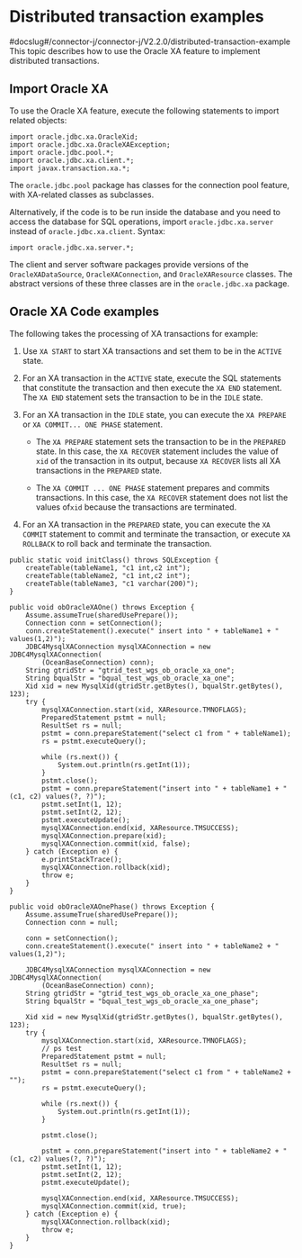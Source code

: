 Distributed transaction examples 
=====================================================
#docslug#/connector-j/connector-j/V2.2.0/distributed-transaction-example
This topic describes how to use the Oracle XA feature to implement distributed transactions. 

Import Oracle XA 
----------------------------------

To use the Oracle XA feature, execute the following statements to import related objects:

```unknow
import oracle.jdbc.xa.OracleXid;
import oracle.jdbc.xa.OracleXAException;
import oracle.jdbc.pool.*;
import oracle.jdbc.xa.client.*;
import javax.transaction.xa.*;
```



The `oracle.jdbc.pool` package has classes for the connection pool feature, with XA-related classes as subclasses. 

Alternatively, if the code is to be run inside the database and you need to access the database for SQL operations, import `oracle.jdbc.xa.server` instead of `oracle.jdbc.xa.client`. Syntax:

```unknow
import oracle.jdbc.xa.server.*;
```



The client and server software packages provide versions of the `OracleXADataSource`, `OracleXAConnection`, and `OracleXAResource` classes. The abstract versions of these three classes are in the `oracle.jdbc.xa` package. 

Oracle XA Code examples 
-----------------------------------------

The following takes the processing of XA transactions for example:

1. Use `XA START` to start XA transactions and set them to be in the `ACTIVE` state.

   

2. For an XA transaction in the `ACTIVE` state, execute the SQL statements that constitute the transaction and then execute the `XA END` statement. The `XA END` statement sets the transaction to be in the `IDLE` state.

   

3. For an XA transaction in the `IDLE` state, you can execute the `XA PREPARE` or `XA COMMIT... ONE PHASE` statement.

   * The `XA PREPARE` statement sets the transaction to be in the `PREPARED` state. In this case, the `XA RECOVER` statement includes the value of `xid` of the transaction in its output, because `XA RECOVER` lists all XA transactions in the `PREPARED` state.

     
   
   * The `XA COMMIT ... ONE PHASE` statement prepares and commits transactions. In this case, the `XA RECOVER` statement does not list the values of`xid` because the transactions are terminated.

     
   

   

4. For an XA transaction in the `PREPARED` state, you can execute the `XA COMMIT` statement to commit and terminate the transaction, or execute `XA ROLLBACK` to roll back and terminate the transaction.

   




```unknow
public static void initClass() throws SQLException {
    createTable(tableName1, "c1 int,c2 int");
    createTable(tableName2, "c1 int,c2 int");
    createTable(tableName3, "c1 varchar(200)");
}

public void obOracleXAOne() throws Exception {
    Assume.assumeTrue(sharedUsePrepare());
    Connection conn = setConnection();
    conn.createStatement().execute(" insert into " + tableName1 + "  values(1,2)");
    JDBC4MysqlXAConnection mysqlXAConnection = new JDBC4MysqlXAConnection(
        (OceanBaseConnection) conn);
    String gtridStr = "gtrid_test_wgs_ob_oracle_xa_one";
    String bqualStr = "bqual_test_wgs_ob_oracle_xa_one";
    Xid xid = new MysqlXid(gtridStr.getBytes(), bqualStr.getBytes(), 123);
    try {
        mysqlXAConnection.start(xid, XAResource.TMNOFLAGS);
        PreparedStatement pstmt = null;
        ResultSet rs = null;
        pstmt = conn.prepareStatement("select c1 from " + tableName1);
        rs = pstmt.executeQuery();

        while (rs.next()) {
            System.out.println(rs.getInt(1));
        }
        pstmt.close();
        pstmt = conn.prepareStatement("insert into " + tableName1 + " (c1, c2) values(?, ?)");
        pstmt.setInt(1, 12);
        pstmt.setInt(2, 12);
        pstmt.executeUpdate();
        mysqlXAConnection.end(xid, XAResource.TMSUCCESS);
        mysqlXAConnection.prepare(xid);
        mysqlXAConnection.commit(xid, false);
    } catch (Exception e) {
        e.printStackTrace();
        mysqlXAConnection.rollback(xid);
        throw e;
    }
}

public void obOracleXAOnePhase() throws Exception {
    Assume.assumeTrue(sharedUsePrepare());
    Connection conn = null;

    conn = setConnection();
    conn.createStatement().execute(" insert into " + tableName2 + "  values(1,2)");

    JDBC4MysqlXAConnection mysqlXAConnection = new JDBC4MysqlXAConnection(
        (OceanBaseConnection) conn);
    String gtridStr = "gtrid_test_wgs_ob_oracle_xa_one_phase";
    String bqualStr = "bqual_test_wgs_ob_oracle_xa_one_phase";

    Xid xid = new MysqlXid(gtridStr.getBytes(), bqualStr.getBytes(), 123);
    try {
        mysqlXAConnection.start(xid, XAResource.TMNOFLAGS);
        // ps test
        PreparedStatement pstmt = null;
        ResultSet rs = null;
        pstmt = conn.prepareStatement("select c1 from " + tableName2 + "");
        rs = pstmt.executeQuery();

        while (rs.next()) {
            System.out.println(rs.getInt(1));
        }

        pstmt.close();

        pstmt = conn.prepareStatement("insert into " + tableName2 + " (c1, c2) values(?, ?)");
        pstmt.setInt(1, 12);
        pstmt.setInt(2, 12);
        pstmt.executeUpdate();

        mysqlXAConnection.end(xid, XAResource.TMSUCCESS);
        mysqlXAConnection.commit(xid, true);
    } catch (Exception e) {
        mysqlXAConnection.rollback(xid);
        throw e;
    }
}
```


